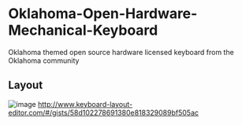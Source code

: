 # Oklahoma-Open-Hardware-Mechanical-Keyboard
Oklahoma themed open source hardware licensed keyboard from the Oklahoma community

## Layout
![image](https://user-images.githubusercontent.com/79783041/170193298-20679821-b83d-4e01-a363-431e6761c757.png)
http://www.keyboard-layout-editor.com/#/gists/58d102278691380e818329089bf505ac
